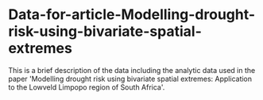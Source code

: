 # Data-for-article-Modelling-drought-risk-using-bivariate-spatial-extremes
This is a brief description of the data including the analytic data used in the paper 
'Modelling drought risk using bivariate spatial extremes: Application to the Lowveld Limpopo region of South Africa'. 

